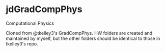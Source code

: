 # jdGradCompPhys
Computational Physics

Cloned from @tkelley3's GradCompPhys.
HW folders are created and maintained by myself, but the other folders should be identical to those in tkelley3's repo.
